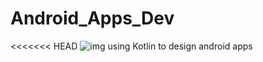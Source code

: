 # Android_Apps_Dev
<<<<<<< HEAD
![img](https://lh3.googleusercontent.com/lrjUQjnWyh_BN8JsjkR0NEW7Bt2lNhsSJW_6ojdYseokrYiLnDV-BkexO5ENIHpEymcTx7iYEjHI3CF-nPugJXcuy0IQg_S-IvcSspqH)
using Kotlin to design android  apps

